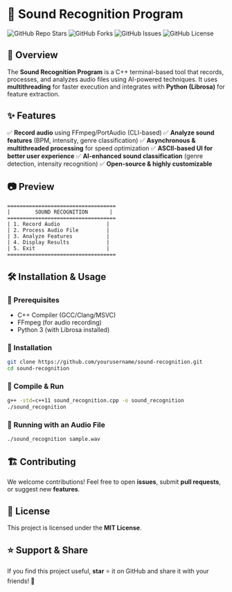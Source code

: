 # 🎵 Sound Recognition Program

![GitHub Repo Stars](https://img.shields.io/github/stars/yourusername/sound-recognition?style=social)
![GitHub Forks](https://img.shields.io/github/forks/yourusername/sound-recognition?style=social)
![GitHub Issues](https://img.shields.io/github/issues/yourusername/sound-recognition)
![GitHub License](https://img.shields.io/github/license/yourusername/sound-recognition)

## 🚀 Overview
The **Sound Recognition Program** is a C++ terminal-based tool that records, processes, and analyzes audio files using AI-powered techniques. It uses **multithreading** for faster execution and integrates with **Python (Librosa)** for feature extraction.

## ✨ Features
✅ **Record audio** using FFmpeg/PortAudio (CLI-based)
✅ **Analyze sound features** (BPM, intensity, genre classification)
✅ **Asynchronous & multithreaded processing** for speed optimization
✅ **ASCII-based UI for better user experience**
✅ **AI-enhanced sound classification** (genre detection, intensity recognition)
✅ **Open-source & highly customizable**

## 📷 Preview
```
===================================
|        SOUND RECOGNITION       |
===================================
| 1. Record Audio               |
| 2. Process Audio File         |
| 3. Analyze Features           |
| 4. Display Results            |
| 5. Exit                       |
===================================
```

## 🛠️ Installation & Usage
### 🔹 Prerequisites
- C++ Compiler (GCC/Clang/MSVC)
- FFmpeg (for audio recording)
- Python 3 (with Librosa installed)

### 🔹 Installation
```bash
git clone https://github.com/yourusername/sound-recognition.git
cd sound-recognition
```

### 🔹 Compile & Run
```bash
g++ -std=c++11 sound_recognition.cpp -o sound_recognition
./sound_recognition
```

### 🔹 Running with an Audio File
```bash
./sound_recognition sample.wav
```

## 🏗️ Contributing
We welcome contributions! Feel free to open **issues**, submit **pull requests**, or suggest new **features**.

## 📜 License
This project is licensed under the **MIT License**.

## ⭐ Support & Share
If you find this project useful, **star** ⭐ it on GitHub and share it with your friends! 🚀

